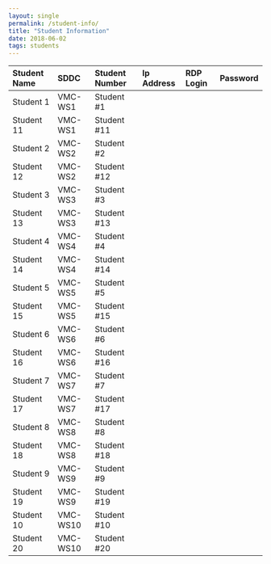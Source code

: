 ```yaml
---
layout: single
permalink: /student-info/
title: "Student Information"
date: 2018-06-02
tags: students
---
```


| Student Name | SDDC | Student Number | Ip Address | RDP Login | Password |
|:-------------|:-----|:---------------|:-----------|:----------|:---------|
|Student 1     | VMC-WS1  | Student #1 |
|Student 11    | VMC-WS1  | Student #11 |
|Student 2     | VMC-WS2  | Student #2 |
|Student 12    | VMC-WS2  | Student #12 |
|Student 3     | VMC-WS3  | Student #3 |
|Student 13    | VMC-WS3  | Student #13 |
|Student 4     | VMC-WS4  | Student #4 |
|Student 14    | VMC-WS4  | Student #14 |
|Student 5     | VMC-WS5  | Student #5 |
|Student 15    | VMC-WS5  | Student #15 |
|Student 6     | VMC-WS6  | Student #6 |
|Student 16    | VMC-WS6  | Student #16 |
|Student 7     | VMC-WS7  | Student #7 |
|Student 17    | VMC-WS7  | Student #17 |
|Student 8     | VMC-WS8  | Student #8 |
|Student 18    | VMC-WS8  | Student #18 |
|Student 9     | VMC-WS9  | Student #9 |
|Student 19    | VMC-WS9  | Student #19 |
|Student 10    | VMC-WS10 | Student #10 |
|Student 20    | VMC-WS10 | Student #20 |